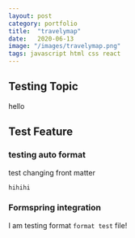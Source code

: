 ```yaml
---
layout: post
category: portfolio
title:  "travelymap"
date:   2020-06-13
image: "/images/travelymap.png"
tags: javascript html css react
---
```


## Testing Topic
hello

## Test Feature
### testing auto format
test changing front matter
```
hihihi
```
### Formspring integration
I am testing format ```format test``` file!
